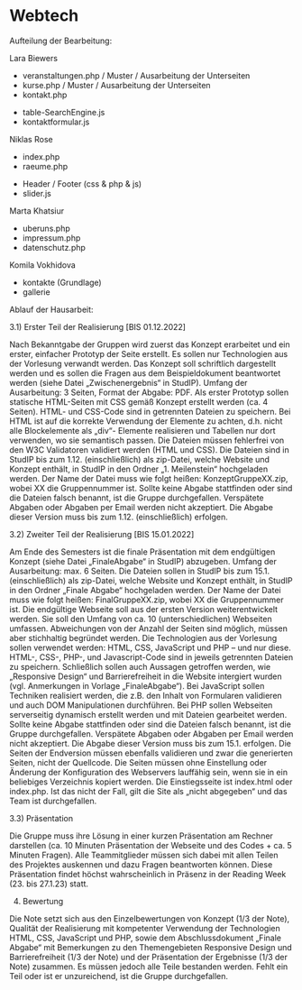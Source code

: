 # Webtech

Aufteilung der Bearbeitung:

Lara Biewers
- veranstaltungen.php / Muster / Ausarbeitung der Unterseiten
- kurse.php / Muster / Ausarbeitung der Unterseiten
- kontakt.php
+ table-SearchEngine.js
+ kontaktformular.js

Niklas Rose
- index.php
- raeume.php
+ Header / Footer (css & php & js)
+ slider.js

Marta Khatsiur
- uberuns.php
- impressum.php
- datenschutz.php

Komila Vokhidova
- kontakte (Grundlage)
- gallerie


Ablauf der Hausarbeit:

3.1) Erster Teil der Realisierung [BIS 01.12.2022]

Nach Bekanntgabe der Gruppen wird zuerst das Konzept erarbeitet und ein erster, einfacher 
Prototyp der Seite erstellt. Es sollen nur Technologien aus der Vorlesung verwandt werden.
Das Konzept soll schriftlich dargestellt werden und es sollen die Fragen aus dem 
Beispieldokument beantwortet werden (siehe Datei „Zwischenergebnis“ in StudIP). Umfang 
der Ausarbeitung: 3 Seiten, Format der Abgabe: PDF. 
Als erster Prototyp sollen statische HTML-Seiten mit CSS gemäß Konzept erstellt werden
(ca. 4 Seiten). HTML- und CSS-Code sind in getrennten Dateien zu speichern. Bei HTML ist 
auf die korrekte Verwendung der Elemente zu achten, d.h. nicht alle Blockelemente als „div“-
Elemente realisieren und Tabellen nur dort verwenden, wo sie semantisch passen. Die 
Dateien müssen fehlerfrei von den W3C Validatoren validiert werden (HTML und CSS). Die 
Dateien sind in StudIP bis zum 1.12. (einschließlich) als zip-Datei, welche Website und 
Konzept enthält, in StudIP in den Ordner „1. Meilenstein“ hochgeladen werden. Der Name 
der Datei muss wie folgt heißen: KonzeptGruppeXX.zip, wobei XX die Gruppennummer ist. 
Sollte keine Abgabe stattfinden oder sind die Dateien falsch benannt, ist die Gruppe 
durchgefallen. Verspätete Abgaben oder Abgaben per Email werden nicht akzeptiert. Die 
Abgabe dieser Version muss bis zum 1.12. (einschließlich) erfolgen.

3.2) Zweiter Teil der Realisierung [BIS 15.01.2022]

Am Ende des Semesters ist die finale Präsentation mit dem endgültigen Konzept (siehe 
Datei „FinaleAbgabe“ in StudIP) abzugeben. Umfang der Ausarbeitung: max. 6 Seiten.
Die Dateien sollen in StudIP bis zum 15.1. (einschließlich) als zip-Datei, welche Website und 
Konzept enthält, in StudIP in den Ordner „Finale Abgabe“ hochgeladen werden. Der Name 
der Datei muss wie folgt heißen: FinalGruppeXX.zip, wobei XX die Gruppennummer ist. 
Die endgültige Webseite soll aus der ersten Version weiterentwickelt werden. Sie soll den 
Umfang von ca. 10 (unterschiedlichen) Webseiten umfassen. Abweichungen von der Anzahl 
der Seiten sind möglich, müssen aber stichhaltig begründet werden.
Die Technologien aus der Vorlesung sollen verwendet werden: HTML, CSS, JavaScript und 
PHP – und nur diese. HTML-, CSS-, PHP-, und Javascript-Code sind in jeweils getrennten 
Dateien zu speichern. Schließlich sollen auch Aussagen getroffen werden, wie „Responsive 
Design“ und Barrierefreiheit in die Website intergiert wurden (vgl. Anmerkungen in Vorlage 
„FinaleAbgabe“). Bei JavaScript sollen Techniken realisiert werden, die z.B. den Inhalt von 
Formularen validieren und auch DOM Manipulationen durchführen. Bei PHP sollen 
Webseiten serverseitig dynamisch erstellt werden und mit Dateien gearbeitet werden. 
Sollte keine Abgabe stattfinden oder sind die Dateien falsch benannt, ist die Gruppe 
durchgefallen. Verspätete Abgaben oder Abgaben per Email werden nicht akzeptiert. Die 
Abgabe dieser Version muss bis zum 15.1. erfolgen.
Die Seiten der Endversion müssen ebenfalls validieren und zwar die generierten Seiten, 
nicht der Quellcode. Die Seiten müssen ohne Einstellung oder Änderung der 
Konfiguration des Webservers lauffähig sein, wenn sie in ein beliebiges Verzeichnis 
kopiert werden. Die Einstiegsseite ist index.html oder index.php. Ist das nicht der Fall, 
gilt die Site als „nicht abgegeben“ und das Team ist durchgefallen. 

3.3) Präsentation

Die Gruppe muss ihre Lösung in einer kurzen Präsentation am Rechner darstellen (ca. 10 
Minuten Präsentation der Webseite und des Codes + ca. 5 Minuten Fragen). Alle 
Teammitglieder müssen sich dabei mit allen Teilen des Projektes auskennen und dazu 
Fragen beantworten können. 
Diese Präsentation findet höchst wahrscheinlich in Präsenz in der Reading Week (23. bis 
27.1.23) statt.

4) Bewertung

Die Note setzt sich aus den Einzelbewertungen von Konzept (1/3 der Note), Qualität der 
Realisierung mit kompetenter Verwendung der Technologien HTML, CSS, JavaScript und 
PHP, sowie dem Abschlussdokument „Finale Abgabe“ mit Bemerkungen zu den 
Themengebieten Responsive Design und Barrierefreiheit (1/3 der Note) und der Präsentation 
der Ergebnisse (1/3 der Note) zusammen. 
Es müssen jedoch alle Teile bestanden werden. Fehlt ein Teil oder ist er unzureichend, 
ist die Gruppe durchgefallen. 
